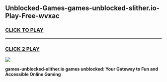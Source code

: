 
## Unblocked-Games-games-unblocked-slither.io-Play-Free-wvxac
<h3>
<a href="https://premium76.site?title=games-unblocked-slither.io&ref=15A">CLICK TO PLAY</a></h3>
<hr>

<h3>
<a href="https://premium76.site?title=games-unblocked-slither.io&ref=15A">CLICK 2 PLAY</a>
  
</h3>

<a href="https://premium76.site?title=games-unblocked-slither.io&ref=15A"><img src="https://clearcache.store/games.png"></a>


**games-unblocked-slither.io games unblocked: Your Gateway to Fun and Accessible Online Gaming**
